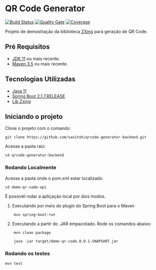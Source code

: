 # QR Code Generator

[![Build Status](https://travis-ci.org/savitoh/qr-code-generator-backend.svg?branch=master)](https://travis-ci.org/savitoh/qr-code-generator-backend.svg?branch=master)
[![Quality Gate](https://sonarcloud.io/api/project_badges/measure?project=com.savitoh:demo-qr-code&metric=alert_status)](https://sonarcloud.io/dashboard/index/com.savitoh:demo-qr-code)
[![Coverage](https://sonarcloud.io/api/project_badges/measure?project=com.savitoh:demo-qr-code&metric=coverage)](https://sonarcloud.io/component_measures?id=com.savitoh:demo-qr-code&metric=coverage)

Projeto de demostração da biblioteca [ZXing] para geração de QR Code.

## Pré Requisitos

- [JDK 11] ou mais recente.
- [Maven 3.5] ou mais recente.

## Tecnologias Utilizadas

- [Java 11]
- [Spring Boot 2.1.7.RELEASE]
- [Lib Zxing]

## Iniciando o projeto

Clone o projeto com o comando:

```
git clone https://github.com/savitoh/qrcode-generator-backend.git
```

Acesse a pasta raiz:

```
cd qrcode-generator-backend
```

### Rodando Localmente

Acesse a pasta onde o pom.xml estar localizado:

```
cd demo-qr-code-api
```

É possivél rodar a apliçação local por dois modos.

1. Executando por meio do plugin do Spring Boot para o Maven

```
    mvn spring-boot:run
```

2. Executando a partir do .JAR empacotado. Rode os comandos abaixo:


```
    mvn clean package

    java -jar target/demo-qr-code.0.0.1-SNAPSHOT.jar
```

### Rodando os testes

```
mvn test
```


[ZXing]: <https://opensource.google/projects/zxing>
[Lib ZXing]: <https://opensource.google/projects/zxing>
[Java 11]: <https://www.oracle.com/java/technologies/javase-jdk11-downloads.html>
[Spring Boot 2.1.7.RELEASE]: <https://spring.io/projects/spring-boot>
[JDK 11]: <https://www.oracle.com/java/technologies/javase-downloads.html>
[Maven 3.5]: <https://maven.apache.org/download.cgi>
